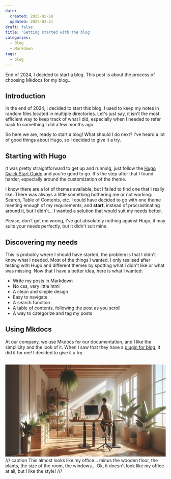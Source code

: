 ```yaml
---
date: 
  created: 2025-02-18
  updated: 2025-02-21
draft: false
title: 'Getting started with the blog'
categories:
  - Blog
  - Markdown
tags:
  - blog
---
```


End of 2024, I decided to start a blog. This post is about the process of choosing Mkdocs for my blog...
<!-- more -->

## Introduction

In the end of 2024, I decided to start this blog. I used to keep my notes in random files located in multiple directories. Let's just say, it isn't the most efficient way to keep track of what I did, especially when I needed to refer back to something I did a few months ago.

So here we are, ready to start a blog! What should I do next? I've heard a lot of good things about Hugo, so I decided to give it a try.

## Starting with Hugo

It was pretty straightforward to get up and running, just follow the [Hugo Quick Start Guide](https://gohugo.io/getting-started/quick-start/) and you're good to go. It's the step after that I found harder, especially around the customization of the theme.

I know there are a lot of themes available, but I failed to find one that I really like. There was always a little something bothering me or not working: Search, Table of Contents, etc. I could have decided to go with one theme meeting enough of my requirements, and **start**, instead of procrastinating around it, but I didn't... I wanted a solution that would suit my needs better.

Please, don't get me wrong, I've got absolutely nothing against Hugo, it may suits your needs perfectly, but it didn't suit mine.

## Discovering my needs

This is probably where I should have started, the problem is that I didn't know what I needed. Most of the things I wanted, I only realised after testing with Hugo and different themes by spotting what I didn't like or what was missing.
Now that I have a better idea, here is what I wanted:

- Write my posts in Markdown
- No css, very little html
- A clean and simple design
- Easy to navigate
- A search function
- A table of contents, following the post as you scroll
- A way to categorize and tag my posts

## Using Mkdocs

At our company, we use Mkdocs for our documentation, and I like the simplicity and the look of it. When I saw that they have a [plugin for blog](https://squidfunk.github.io/mkdocs-material/plugins/blog/), it did it for me! I decided to give it a try.

## 

![AI Generated image - Nordic style office, with someone sitting at the desk ready to start typing](ai-nordic-office.png)
/// caption
This almost looks like my office... minus the wooden floor, the plants, the size of the room, the windows... Ok, it doesn't look like my office at all, but I like the style!
///
